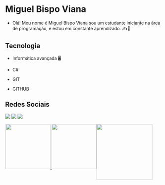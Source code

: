 # Miguel Bispo Viana

- Olá! Meu nome é Miguel Bispo Viana sou um estudante iniciante na área de programação, e estou em constante aprendizado. ✍️📓

## Tecnologia

- Informática avançada 🖥️

- C#

- GIT

- GITHUB 

## Redes Sociais



 <a href="https://www.instagram.com/miguel11.xp/?next=%2F" target="_blank"><img src="https://img.shields.io/badge/-Instagram-%23E4405F?style=for-the-badge&logo=instagram&logoColor=white" target="_blank"></a>
<a href = "mailto:mbvmig74@gmail.com"><img src="https://img.shields.io/badge/-Gmail-%23333?style=for-the-badge&logo=gmail&logoColor=white" target="_blank"></a>
  <a href="http://www.linkedin.com/in/miguel-viana-663896389" target="_blank"><img src="https://img.shields.io/badge/-LinkedIn-%230077B5?style=for-the-badge&logo=linkedin&logoColor=white" target="_blank"></a>

<div align="center" style="display: flex; justify content: center ; gap; 10px;">
  <a href="https://github.com/miguel11xp">
  <img height="1em" src="https://github-readme-stats.vercel.app/api?username=miguel11xp&show_icons=true&theme=cobalt&include_all_commits=true&count_private=true"/> 

  <div>
  <a href="https://github.com/miguel11xp">
  <img height="145em" src="https://github-readme-stats.vercel.app/api?username=miguel11xp&show_icons=true&theme=cobalt&include_all_commits=true&count_private=true"/>
  <img height="145em" src="https://github-readme-stats.vercel.app/api/top-langs/?username=miguel11xp&layout=compact&langs_count=16&theme=cobalt"/>
</div>

<a href="https://github.com/antoniov7">
    <img height="180em" src="https://github-readme-streak-stats.herokuapp.com/?user=miguel11xp&theme=cobalt&hide_border=false&background=002147&ring=00BFFF&fire=00BFFF&currStreakLabel=FFFFFF"/>
  </a>





